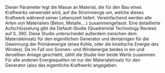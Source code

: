 Dieser Parameter legt die Masse an Material, die für den Bau eines Kraftwerks verwendet wird, auf die Strommenge um, welche dieses Kraftwerk während seiner Lebenszeit liefert. Vereinfachend werden alle Arten von Materialien (Beton, Metalle,…) zusammengefasst. Eine detaillierte Aufschlüsselung gibt die Default-Studie (Quadrennial Technology Review) auf S. 390. Diese Studie unterscheidet außerdem zwischen dem Materialeinsatz für den eigentlichen Generator und demjenigen für die Gewinnung der Primärenergie (etwa Kohle, oder die kinetische Energie des Windes). Da im Fall von Sonnen- und Windenergie beides in ein und derselben Anlage geschieht, zählt die Studie hier beide Werte zusammen. Für alle anderen Energiequellen ist nur der Materialeinsatz für den Generator (also das eigentliche Kraftwerk) angegeben.
